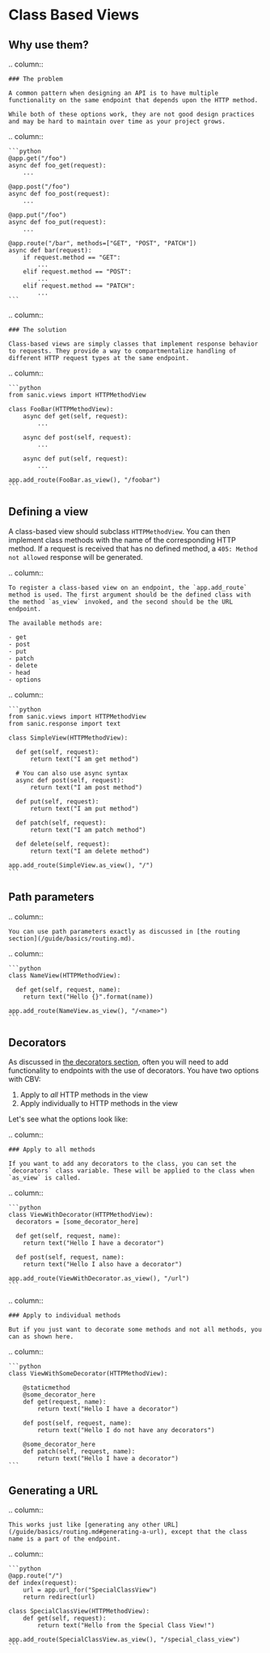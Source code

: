 # Class Based Views

## Why use them?

.. column::

    ### The problem

    A common pattern when designing an API is to have multiple functionality on the same endpoint that depends upon the HTTP method.

    While both of these options work, they are not good design practices and may be hard to maintain over time as your project grows.

.. column::

    ```python
    @app.get("/foo")
    async def foo_get(request):
        ...

    @app.post("/foo")
    async def foo_post(request):
        ...

    @app.put("/foo")
    async def foo_put(request):
        ...

    @app.route("/bar", methods=["GET", "POST", "PATCH"])
    async def bar(request):
        if request.method == "GET":
            ...
        elif request.method == "POST":
            ...
        elif request.method == "PATCH":
            ...
    ```


.. column::

    ### The solution

    Class-based views are simply classes that implement response behavior to requests. They provide a way to compartmentalize handling of different HTTP request types at the same endpoint.

.. column::

    ```python
    from sanic.views import HTTPMethodView

    class FooBar(HTTPMethodView):
        async def get(self, request):
            ...
        
        async def post(self, request):
            ...
        
        async def put(self, request):
            ...

    app.add_route(FooBar.as_view(), "/foobar")
    ```

## Defining a view

A class-based view should subclass `HTTPMethodView`. You can then implement class methods with the name of the corresponding HTTP method. If a request is received that has no defined method, a `405: Method not allowed` response will be generated.

.. column::

    To register a class-based view on an endpoint, the `app.add_route` method is used. The first argument should be the defined class with the method `as_view` invoked, and the second should be the URL endpoint.

    The available methods are:

    - get
    - post
    - put
    - patch
    - delete
    - head
    - options

.. column::

    ```python
    from sanic.views import HTTPMethodView
    from sanic.response import text

    class SimpleView(HTTPMethodView):

      def get(self, request):
          return text("I am get method")

      # You can also use async syntax
      async def post(self, request):
          return text("I am post method")

      def put(self, request):
          return text("I am put method")

      def patch(self, request):
          return text("I am patch method")

      def delete(self, request):
          return text("I am delete method")

    app.add_route(SimpleView.as_view(), "/")
    ```

## Path parameters

.. column::

    You can use path parameters exactly as discussed in [the routing section](/guide/basics/routing.md).

.. column::

    ```python
    class NameView(HTTPMethodView):

      def get(self, request, name):
        return text("Hello {}".format(name))

    app.add_route(NameView.as_view(), "/<name>")
    ```

## Decorators

As discussed in [the decorators section](/guide/best-practices/decorators.md), often you will need to add functionality to endpoints with the use of decorators. You have two options with CBV:

1. Apply to _all_ HTTP methods in the view
2. Apply individually to HTTP methods in the view

Let's see what the options look like:

.. column::

    ### Apply to all methods

    If you want to add any decorators to the class, you can set the `decorators` class variable. These will be applied to the class when `as_view` is called.

.. column::

    ```python
    class ViewWithDecorator(HTTPMethodView):
      decorators = [some_decorator_here]

      def get(self, request, name):
        return text("Hello I have a decorator")

      def post(self, request, name):
        return text("Hello I also have a decorator")

    app.add_route(ViewWithDecorator.as_view(), "/url")
    ```


.. column::

    ### Apply to individual methods

    But if you just want to decorate some methods and not all methods, you can as shown here.

.. column::

    ```python
    class ViewWithSomeDecorator(HTTPMethodView):

        @staticmethod
        @some_decorator_here
        def get(request, name):
            return text("Hello I have a decorator")

        def post(self, request, name):
            return text("Hello I do not have any decorators")

        @some_decorator_here
        def patch(self, request, name):
            return text("Hello I have a decorator")
    ```

## Generating a URL

.. column::

    This works just like [generating any other URL](/guide/basics/routing.md#generating-a-url), except that the class name is a part of the endpoint.

.. column::

    ```python
    @app.route("/")
    def index(request):
        url = app.url_for("SpecialClassView")
        return redirect(url)

    class SpecialClassView(HTTPMethodView):
        def get(self, request):
            return text("Hello from the Special Class View!")

    app.add_route(SpecialClassView.as_view(), "/special_class_view")
    ```

